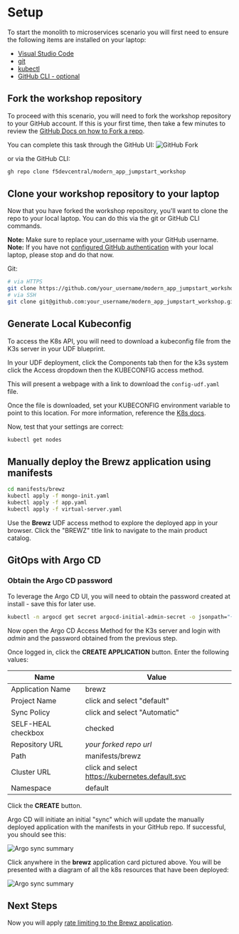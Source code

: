 # Setup
To start the monolith to microservices scenario you will first need to ensure the following items are installed on your laptop:

- [Visual Studio Code](https://code.visualstudio.com/)
- [git](https://git-scm.com/downloads)
- [kubectl](https://kubernetes.io/docs/tasks/tools/)
- [GitHub CLI - optional](https://cli.github.com/)

## Fork the workshop repository
To proceed with this scenario, you will need to fork the workshop repository to your GitHub account.  If this is your first time, then take a few minutes to review the [GitHub Docs on how to Fork a repo](https://docs.github.com/en/get-started/quickstart/fork-a-repo).

You can complete this task through the GitHub UI: 
![GitHub Fork](../assets/gh_fork.jpg)

or via the GitHub CLI:

```bash
gh repo clone f5devcentral/modern_app_jumpstart_workshop
```

## Clone your workshop repository to your laptop
Now that you have forked the workshop repository, you'll want to clone the repo to your local laptop.  You can do this via the git or GitHub CLI commands.

**Note:** Make sure to replace your_username with your GitHub username.
**Note:** If you have not [configured GitHub authentication](https://docs.github.com/en/authentication) with your local laptop, please stop and do that now.

Git:
```bash
# via HTTPS
git clone https://github.com/your_username/modern_app_jumpstart_workshop.git modern_app_jumpstart_workshop
# via SSH
git clone git@github.com:your_username/modern_app_jumpstart_workshop.git modern_app_jumpstart_workshop
```

## Generate Local Kubeconfig

To access the K8s API, you will need to download a kubeconfig file from the K3s server in your UDF blueprint.

In your UDF deployment, click the Components tab then for the k3s system click the Access dropdown then the KUBECONFIG access method.

This will present a webpage with a link to download the `config-udf.yaml` file.

Once the file is downloaded, set your KUBECONFIG environment variable to point to this location. For more information, reference the [K8s docs](https://kubernetes.io/docs/concepts/configuration/organize-cluster-access-kubeconfig/#the-kubeconfig-environment-variable). 

Now, test that your settings are correct:
```bash
kubectl get nodes
```

## Manually deploy the Brewz application using manifests

```bash
cd manifests/brewz
kubectl apply -f mongo-init.yaml
kubectl apply -f app.yaml
kubectl apply -f virtual-server.yaml
```

Use the **Brewz** UDF access method to explore the deployed app in your browser. Click the "BREWZ" title link to navigate to the main product catalog.


## GitOps with Argo CD

### Obtain the Argo CD password 
To leverage the Argo CD UI, you will need to obtain the password created at install - save this for later use. 
```bash
kubectl -n argocd get secret argocd-initial-admin-secret -o jsonpath="{.data.password}" | base64 -d; echo
```

Now open the Argo CD Access Method for the K3s server and login with *admin* and the password obtained from the previous step.

Once logged in, click the **CREATE APPLICATION** button. Enter the following values:

| **Name**               | **Value**                                       |
|------------------------|-------------------------------------------------|
| Application Name       | brewz                                           |
| Project Name           | click and select "default"                      |
| Sync Policy            | click and select "Automatic"                    |
| SELF-HEAL checkbox     | checked                                         |
| Repository URL         | *your forked repo url*                          |
| Path                   | manifests/brewz                                 |
| Cluster URL            | click and select https://kubernetes.default.svc |
| Namespace              | default                                         |

Click the **CREATE** button.

Argo CD will initiate an initial "sync" which will update the manually deployed application with the manifests in your GitHub repo. If successful, you should see this:

![Argo sync summary](../assets/argo_sync_summary.png)

Click anywhere in the **brewz** application card pictured above. You will be presented with a diagram of all the k8s resources that have been deployed:

![Argo sync summary](../assets/argo_sync_details_1.png)

## Next Steps
Now you will apply [rate limiting to the Brewz application](rate-limit.md).
